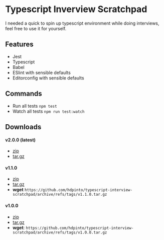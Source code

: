 # Typescript Inverview Scratchpad

I needed a quick to spin up typescript environment while doing interviews, feel free to use it for yourself.

## Features

- Jest
- Typescript
- Babel
- ESlint with sensible defaults
- Editorconfig with sensible defaults

## Commands

- Run all tests `npm test`
- Watch all tests `npm run test:watch`

## Downloads

#### v2.0.0 (latest)

- [zip](https://github.com/hdpinto/typescript-interview-scratchpad/archive/refs/tags/v2.0.0.zip)
- [tar.gz](https://github.com/hdpinto/typescript-interview-scratchpad/archive/refs/tags/v2.0.0.tar.gz)

#### v1.1.0
- [zip](https://github.com/hdpinto/typescript-interview-scratchpad/archive/refs/tags/v1.1.0.zip)
- [tar.gz](https://github.com/hdpinto/typescript-interview-scratchpad/archive/refs/tags/v1.1.0.tar.gz)
- **wget** `https://github.com/hdpinto/typescript-interview-scratchpad/archive/refs/tags/v1.1.0.tar.gz`

#### v1.0.0
- [zip](https://github.com/hdpinto/typescript-interview-scratchpad/archive/refs/tags/v1.0.0.zip)
- [tar.gz](https://github.com/hdpinto/typescript-interview-scratchpad/archive/refs/tags/v1.0.0.tar.gz)
- **wget**: `https://github.com/hdpinto/typescript-interview-scratchpad/archive/refs/tags/v1.0.0.tar.gz`